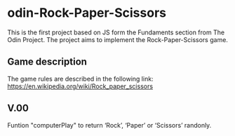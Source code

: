 # odin-Rock-Paper-Scissors
This is the first project based on JS form the Fundaments section from The Odin Project. The project aims to implement the Rock-Paper-Scissors game.

## Game description
The game rules are described in the following link: https://en.wikipedia.org/wiki/Rock_paper_scissors

## V.00
Funtion "computerPlay" to return  ‘Rock’, ‘Paper’ or ‘Scissors’ randonly.

